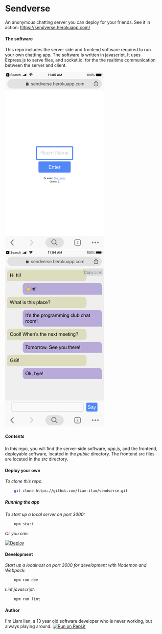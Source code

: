 # Sendverse
An anonymous chatting server you can deploy for your friends.
See it in action:
https://sendverse.herokuapp.com/

#### The software
This repo includes the server side and frontend software required to run your own chatting app. The software is written in javascript. It uses Express.js to serve files, and socket.io, for the the realtime communication between the server and client.

![](./screencaptures/homepage.png)
![](./screencaptures/chatroom.png)

##### Contents
In this repo, you will find the server-side software, *app.js*, and the frontend, deployable software, located in the *public* directory. The frontend src files are located in the *src* directory.

#### Deploy your own
*To clone this repo:*
``` bash
    git clone https://github.com/liam-ilan/sendverse.git
```

##### Running the app
*To start up a local server on port 3000:*
``` bash
    npm start
```

*Or you can:*     


[![Deploy](https://www.herokucdn.com/deploy/button.svg)](https://heroku.com/deploy)

#### Development 
*Start up a localhost on port 3000 for development with Nodemon and Webpack:*

``` bash
    npm run dev
```

*Lint javascript:*
``` bash
    npm run lint
```

#### Author
I'm Liam Ilan, a 13 year old software developer who is never working, but always playing around.
[![Run on Repl.it](https://repl.it/badge/github/liam-ilan/sendverse)](https://repl.it/github/liam-ilan/sendverse)